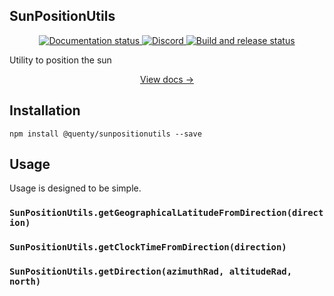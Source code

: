 ## SunPositionUtils
<div align="center">
  <a href="http://quenty.github.io/NevermoreEngine/">
    <img src="https://github.com/Quenty/NevermoreEngine/actions/workflows/docs.yml/badge.svg" alt="Documentation status" />
  </a>
  <a href="https://discord.gg/mhtGUS8">
    <img src="https://img.shields.io/discord/385151591524597761?color=5865F2&label=discord&logo=discord&logoColor=white" alt="Discord" />
  </a>
  <a href="https://github.com/Quenty/NevermoreEngine/actions">
    <img src="https://github.com/Quenty/NevermoreEngine/actions/workflows/build.yml/badge.svg" alt="Build and release status" />
  </a>
</div>

Utility to position the sun

<div align="center"><a href="https://quenty.github.io/NevermoreEngine/api/SunPositionUtils">View docs →</a></div>

## Installation
```
npm install @quenty/sunpositionutils --save
```

## Usage
Usage is designed to be simple.

### `SunPositionUtils.getGeographicalLatitudeFromDirection(direction)`

### `SunPositionUtils.getClockTimeFromDirection(direction)`

### `SunPositionUtils.getDirection(azimuthRad, altitudeRad, north)`

